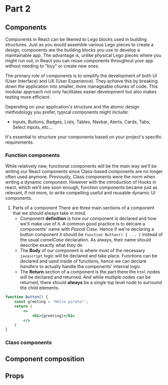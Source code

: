 # Part 2

## Components

Components in React can be likened to Lego blocks used in building structures. Just as you would assemble various Lego pieces to create a design, components are the building blocks you use to develop a maintainable app. The advantage is, unlike physical Lego pieces where you might run out, in React you can reuse components throughout your app without needing to "buy" or create new ones.

The primary role of components is to simplify the development of both UI (User Interface) and UX (User Experience). They achieve this by breaking down the application into smaller, more manageable chunks of code. This modular approach not only facilitates easier development but also makes testing more efficient.

Depending on your application's structure and the atomic design methodology you prefer, typical components might include:

- Inputs, Buttons, Badges, Lists, Tables, Navbar, Alerts, Cards, Tabs, Select inputs, etc...

It's essential to structure your components based on your project's specific requirements.

### Function components

While relatively new, functional components will be the main way we'll be writing our React components since Class-based components are no longer often used anymore. Previously, Class components were the norm when writing a dynamic component. However with the introduction of Hooks in react, which we'll see soon enough, function components became just as relevant, if not more, to write compelling useful and reusable dynamic UI components.

1. Parts of a component
    There are three main sections of a component that we should always take in mind.
    - Component **definition** is how our component is declared and how we'll make use of it. A common good practice is to delcare a components' name with *Pascal Case*. Hence if we're declaring a button component it should be `function Button() { ... }` instead of the usual *camelCase* declaration. As always, their name should describe exactly what they do
    - The **Body** of our component is where most of the necessary `javascript` logic will be declared and take place. Functions can be declared and used inside of functions, hence we can declare *handlers* to actually handle the components' internal logic.
    - The **Return** section of a component is the part there the `html` nodes will be declared and returned. And while multiple nodes can be returned, there should **always** be a single top level node to surround the child elements.

```jsx
function Button() {
    const greeting = 'Hello pirate!';
    return (
        <>
            <h1>{greeting}</h1>
        </>
    )
}
```

### Class components

## Component composition

## Props
